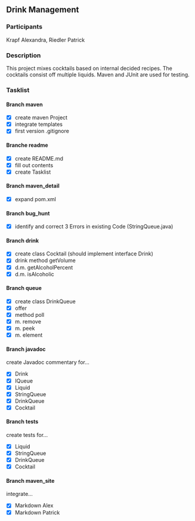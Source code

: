 ## Drink Management

### Participants
Krapf Alexandra, Riedler Patrick

### Description
This project mixes cocktails based on internal decided recipes. The cocktails consist off multiple liquids. Maven and JUnit are used for testing.

### Tasklist

#### Branch maven
- [x] create maven Project
- [x] integrate templates
- [x] first version .gitignore

#### Branche readme
- [x] create README.md
- [x] fill out contents
- [x] create Tasklist

#### Branch maven_detail
- [x] expand pom.xml

#### Branch bug_hunt
- [x] identify and correct 3 Errors in existing Code (StringQueue.java)

#### Branch drink
- [x] create class Cocktail (should implement interface Drink)
- [x] drink method getVolume
- [x] d.m. getAlcoholPercent
- [x] d.m. isAlcoholic

#### Branch queue
- [x] create class DrinkQueue
- [x] offer 
- [x] method poll
- [x] m. remove
- [x] m. peek
- [x] m. element

#### Branch javadoc
create Javadoc commentary for... 
- [x] Drink
- [x] IQueue
- [x] Liquid
- [x] StringQueue
- [x] DrinkQueue
- [x] Cocktail

#### Branch tests
create tests for...
- [x] Liquid
- [x] StringQueue
- [x] DrinkQueue
- [x] Cocktail

#### Branch maven_site
integrate...
- [x] Markdown Alex
- [x] Markdown Patrick
